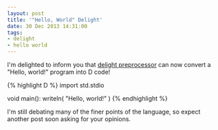 ```yaml
---
layout: post
title: '"Hello, World" Delight'
date: 30 Dec 2013 14:31:00
tags:
- delight
- hello world
---
```


I'm delighted to inform you that [delight preprocessor](http://github.com/pplantinga/delight) can now convert a "Hello, world!" program into D code!

{% highlight D %}
import std.stdio

void main():
	writeln( "Hello, world!" )
{% endhighlight %}

I'm still debating many of the finer points of the language, so expect another post soon asking for your opinions.
